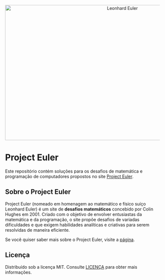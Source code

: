 <p align="center">
    <img src="https://github.com/jnsiet/project-euler-solucoes/assets/125516697/79abe2b1-2e66-449c-8095-a745ce09913e" alt="Leonhard Euler" width="748" height="439">
</p>

# Project Euler

Este repositório contém soluções para os desafios de matemática e programação de computadores propostos no site [Project Euler][1].

## Sobre o Project Euler

Project Euler (nomeado em homenagem ao matemático e físico suíço Leonhard Euler) é um site de **desafios matemáticos** concebido por Colin Hughes em 2001. Criado com o objetivo de envolver entusiastas da matemática e da programação, o site propõe desafios de variadas dificuldades e que exigem habilidades analíticas e criativas para serem resolvidas de maneira eficiente.

Se você quiser saber mais sobre o Project Euler, visite a [página][2].

## Licença

Distribuído sob a licença MIT. Consulte [LICENÇA](/LICENSE) para obter mais informações.

  [1]: https://projecteuler.net/archives
  [2]: https://projecteuler.net/

